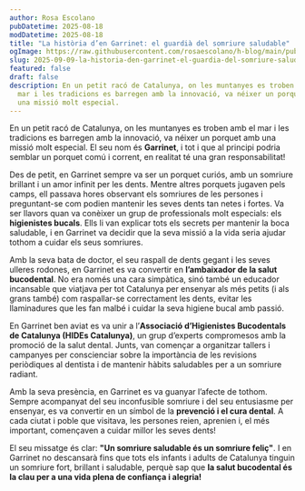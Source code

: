 ```yaml
---
author: Rosa Escolano
pubDatetime: 2025-08-18
modDatetime: 2025-08-18
title: "La història d’en Garrinet: el guardià del somriure saludable"
ogImage: https://raw.githubusercontent.com/rosaescolano/h-blog/main/public/assets/garrinet.webp
slug: 2025-09-09-la-historia-den-garrinet-el-guardia-del-somriure-saludable
featured: false
draft: false
description: En un petit racó de Catalunya, on les muntanyes es troben amb el
  mar i les tradicions es barregen amb la innovació, va néixer un porquet amb
  una missió molt especial.
---
```

En un petit racó de Catalunya, on les muntanyes es troben amb el mar i les tradicions es barregen amb la innovació, va néixer un porquet amb una missió molt especial. El seu nom és **Garrinet**, i tot i que al principi podria semblar un porquet comú i corrent, en realitat té una gran responsabilitat!

Des de petit, en Garrinet sempre va ser un porquet curiós, amb un somriure brillant i un amor infinit per les dents. Mentre altres porquets jugaven pels camps, ell passava hores observant els somriures de les persones i preguntant-se com podien mantenir les seves dents tan netes i fortes. Va ser llavors quan va conèixer un grup de professionals molt especials: els **higienistes bucals**. Ells li van explicar tots els secrets per mantenir la boca saludable, i en Garrinet va decidir que la seva missió a la vida seria ajudar tothom a cuidar els seus somriures.

Amb la seva bata de doctor, el seu raspall de dents gegant i les seves ulleres rodones, en Garrinet es va convertir en **l’ambaixador de la salut bucodental**. No era només una cara simpàtica, sinó també un educador incansable que viatjava per tot Catalunya per ensenyar als més petits (i als grans també) com raspallar-se correctament les dents, evitar les llaminadures que les fan malbé i cuidar la seva higiene bucal amb passió.

En Garrinet ben aviat es va unir a l’**Associació d’Higienistes Bucodentals de Catalunya (HIDEs Catalunya)**, un grup d’experts compromesos amb la promoció de la salut dental. Junts, van començar a organitzar tallers i campanyes per conscienciar sobre la importància de les revisions periòdiques al dentista i de mantenir hàbits saludables per a un somriure radiant.

Amb la seva presència, en Garrinet es va guanyar l’afecte de tothom. Sempre acompanyat del seu inconfusible somriure i del seu entusiasme per ensenyar, es va convertir en un símbol de la **prevenció i el cura dental**. A cada ciutat i poble que visitava, les persones reien, aprenien i, el més important, començaven a cuidar millor les seves dents!

El seu missatge és clar: **"Un somriure saludable és un somriure feliç"**. I en Garrinet no descansarà fins que tots els infants i adults de Catalunya tinguin un somriure fort, brillant i saludable, perquè sap que **la salut bucodental és la clau per a una vida plena de confiança i alegria!**